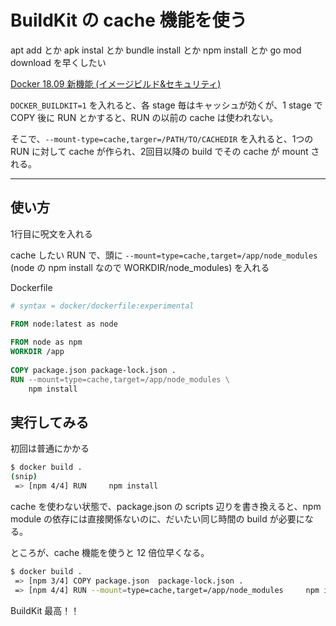 BuildKit の cache 機能を使う
=====
apt add とか apk instal とか bundle install とか npm install とか go mod download を早くしたい

[Docker 18.09 新機能 (イメージビルド&セキュリティ)](https://medium.com/nttlabs/docker-v18-09-%E6%96%B0%E6%A9%9F%E8%83%BD-%E3%82%A4%E3%83%A1%E3%83%BC%E3%82%B8%E3%83%93%E3%83%AB%E3%83%89-%E3%82%BB%E3%82%AD%E3%83%A5%E3%83%AA%E3%83%86%E3%82%A3-9534714c26e2)


`DOCKER_BUILDKIT=1` を入れると、各 stage 毎はキャッシュが効くが、1 stage で COPY 後に RUN とかすると、RUN の以前の cache は使われない。

そこで、`--mount-type=cache,targer=/PATH/TO/CACHEDIR` を入れると、1つの RUN に対して cache が作られ、2回目以降の build でその cache が mount される。

---
## 使い方
1行目に呪文を入れる

cache したい RUN で、頭に `--mount=type=cache,target=/app/node_modules` (node の npm install なので WORKDIR/node_modules) を入れる

Dockerfile

```dockerfile
# syntax = docker/dockerfile:experimental

FROM node:latest as node
 
FROM node as npm
WORKDIR /app
 
COPY package.json package-lock.json .
RUN --mount=type=cache,target=/app/node_modules \
    npm install
```

## 実行してみる
初回は普通にかかる

```sh
$ docker build .
(snip)
 => [npm 4/4] RUN     npm install                                                                                                 185.8s
```

cache を使わない状態で、package.json の scripts 辺りを書き換えると、npm module の依存には直接関係ないのに、だいたい同じ時間の build が必要になる。

ところが、cache 機能を使うと 12 倍位早くなる。

```sh
$ docker build .
 => [npm 3/4] COPY package.json  package-lock.json .                                                                                1.1s
 => [npm 4/4] RUN --mount=type=cache,target=/app/node_modules     npm install                                                      15.1s
```


BuildKit 最高！！
